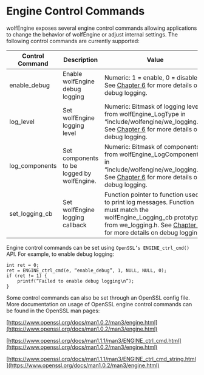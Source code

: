 # Engine Control Commands

wolfEngine exposes several engine control commands allowing applications to change the behavior of wolfEngine or adjust internal settings. The following control commands are currently supported:

| Control Command | Description | Value |
| ----------- | --------------- | ----------- |
| enable_debug | Enable wolfEngine debug logging | Numeric: 1 = enable, 0 = disable. See [Chapter 6](chapter06.md) for more details on debug logging. |
| log_level | Set wolfEngine logging level | Numeric: Bitmask of logging levels from wolfEngine_LogType in “include/wolfengine/we_logging.h”. See [Chapter 6](chapter06.md) for more details on debug logging. |
| log_components | Set components to be logged by wolfEngine. | Numeric: Bitmask of components from wolfEngine_LogComponents in “include/wolfengine/we_logging.h. See [Chapter 6](chapter06.md) for more details on debug logging. |
| set_logging_cb | Set wolfEngine logging callback | Function pointer to function used to print log messages. Function must match the wolfEngine_Logging_cb prototype from we_logging.h. See [Chapter 6](chapter06.md) for more details on debug logging. |



Engine control commands can be set using `OpenSSL’s ENGINE_ctrl_cmd()` API. For example, to enable debug logging:

```
int ret = 0;
ret = ENGINE_ctrl_cmd(e, “enable_debug”, 1, NULL, NULL, 0);
if (ret != 1) {
    printf(“Failed to enable debug logging\n”);
}
```

Some control commands can also be set through an OpenSSL config file. More documentation on usage of OpenSSL engine control commands can be found in the OpenSSL man pages:

[https://www.openssl.org/docs/man1.0.2/man3/engine.html](https://www.openssl.org/docs/man1.0.2/man3/engine.html)

[https://www.openssl.org/docs/man1.1.1/man3/ENGINE_ctrl_cmd.html](https://www.openssl.org/docs/man1.0.2/man3/engine.html)

[https://www.openssl.org/docs/man1.1.1/man3/ENGINE_ctrl_cmd_string.html](https://www.openssl.org/docs/man1.0.2/man3/engine.html)
